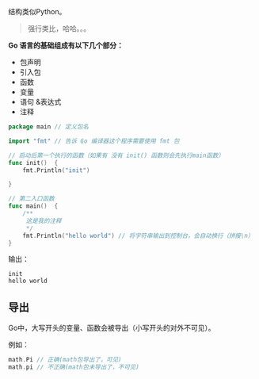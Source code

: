 结构类似Python。

> 强行类比，哈哈。。。

**Go 语言的基础组成有以下几个部分：**

* 包声明
* 引入包
* 函数
* 变量
* 语句 &表达式
* 注释

```go
package main // 定义包名

import "fmt" // 告诉 Go 编译器这个程序需要使用 fmt 包

// 启动后第一个执行的函数（如果有 没有 init() 函数则会先执行main函数）
func init()  {
    fmt.Println("init")

}

// 第二入口函数
func main()  {
    /**
     这是我的注释
     */
    fmt.Println("hello world") // 将字符串输出到控制台，会自动换行（拼接\n）
}
```

输出：

```
init
hello world
```

## 导出

Go中，大写开头的变量、函数会被导出（小写开头的对外不可见）。

例如：

```go
math.Pi // 正确(math包导出了，可见)
math.pi // 不正确(math包未导出了，不可见)
```




